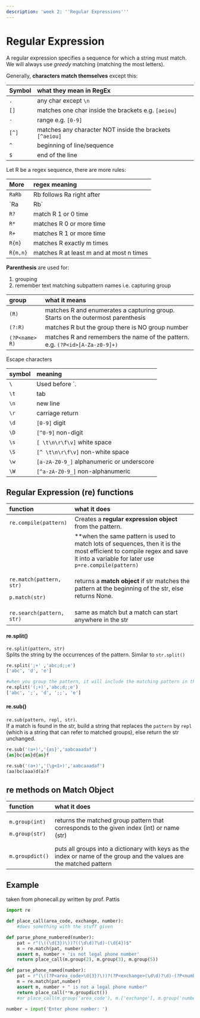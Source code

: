 ```yaml
---
description: 'week 2: ''Regular Expressions'''
---
```


# Regular Expression

A regular expression specifies a sequence for which a string must match. We will always use _greedy_ matching \(matching the most letters\).

Generally, **characters match themselves** except this:

| Symbol | what they mean in RegEx |
| :--- | :--- |
| `.` | any char except `\n` |
| `[]` | matches one char inside the brackets e.g. `[aeiou]` |
| `-` | range e.g. `[0-9]` |
| `[^]` | matches any character NOT inside the brackets `[^aeiou]` |
| `^` | beginning of line/sequence  |
| `$` | end of the line  |

Let R be a regex sequence, there are more rules:

| More | regex meaning |
| :--- | :--- |
| `RaRb` | Rb follows Ra right after |
| `Ra|Rb` | either Ra or Rb |
| `R?` | match R 1 or 0 time |
| `R*` | matches R 0 or more time |
| `R+` | matches R 1 or more time |
| `R{m}` | matches R exactly m times |
| `R{m,n}` | matches R at least m and at most n times |

**Parenthesis** are used for:

1. grouping 
2. remember text matching subpattern names i.e. capturing group

| group | what it means |
| :--- | :--- |
| `(R)` | matches R and enumerates a capturing group. Starts on the outermost parenthesis |
| `(?:R)` | matches R but the group there is NO group number |
| `(?P<name> R)` | matches R and remembers the name of the pattern. e.g. `(?P<id>[A-Za-z0-9]+)` |

Escape characters

| symbol | meaning |
| :--- | :--- |
| `\` | Used before `.|[]-?*+{}()^$` \(and others\) to specify a special character |
| `\t` | tab |
| `\n` | new line |
| `\r` | carriage return |
| `\d` | `[0-9]` digit |
| `\D` | `[^0-9]` non-digit |
| `\s` | `[ \t\n\r\f\v]` white space |
| `\S` | `[^ \t\n\r\f\v]` non-white space |
| `\w` | `[a-zA-Z0-9_]` alphanumeric or underscore |
| `\W` | `[^a-zA-Z0-9_]` non-alphanumeric |

## Regular Expression \(re\) functions

<table>
  <thead>
    <tr>
      <th style="text-align:left">function</th>
      <th style="text-align:left">what it does</th>
    </tr>
  </thead>
  <tbody>
    <tr>
      <td style="text-align:left"><code>re.compile(pattern)</code>
      </td>
      <td style="text-align:left">Creates a <b>regular expression object</b> from the pattern.</td>
    </tr>
    <tr>
      <td style="text-align:left"></td>
      <td style="text-align:left">**when the same pattern is used to match lots of sequences, then it is
        the most efficient to compile regex and save it into a variable for later
        use <code>p=re.compile(pattern)</code>
      </td>
    </tr>
    <tr>
      <td style="text-align:left">
        <p><code>re.match(pattern, str)</code>
        </p>
        <p><code>p.match(str)</code>
        </p>
      </td>
      <td style="text-align:left">returns a <b>match object</b> if str matches the pattern at the beginning
        of the str, else returns None.</td>
    </tr>
    <tr>
      <td style="text-align:left"><code>re.search(pattern, str)</code>
      </td>
      <td style="text-align:left">same as match but a match can start anywhere in the str</td>
    </tr>
  </tbody>
</table>

#### re.split\(\)

`re.split(pattern, str)`  
Splits the string by the occurrences of the pattern. Similar to `str.split()`

```python
re.split(';+' ,'abc;d;;e') 
['abc', 'd', 'e']

#when you group the pattern, it will include the matching pattern in the list
re.split('(;+)','abc;d;;e') 
['abc', ';', 'd', ';;', 'e'] 
```

#### re.sub\(\)

`re.sub(pattern, repl, str)`.  
If a match is found in the str, build a string that replaces the `pattern` by `repl` \(which is a string that can refer to matched groups\), else return the str unchanged.

```python
re.sub('(a+)','{as}','aabcaaadaf') 
{as}bc{as}d{as}f

re.sub('(a+)','(\g<1>)','aabcaaadaf') 
(aa)bc(aaa)d(a)f
```

## re methods on Match Object 

<table>
  <thead>
    <tr>
      <th style="text-align:left">function</th>
      <th style="text-align:left">what it does</th>
    </tr>
  </thead>
  <tbody>
    <tr>
      <td style="text-align:left">
        <p><code>m.group(int)</code>
        </p>
        <p><code>m.group(str)</code>
        </p>
      </td>
      <td style="text-align:left">returns the matched group pattern that corresponds to the given index
        (int) or name (str)</td>
    </tr>
    <tr>
      <td style="text-align:left"><code>m.groupdict()</code>
      </td>
      <td style="text-align:left">puts all groups into a dictionary with keys as the index or name of the
        group and the values are the matched pattern</td>
    </tr>
  </tbody>
</table>

## Example

taken from phonecall.py written by prof. Pattis

```python
import re

def place_call(area_code, exchange, number):
    #does something with the stuff given

def parse_phone_numbered(number):
    pat = r"(\((\d{3})\))?((\d\d)?\d)-(\d{4})$"
    m = re.match(pat, number)
    assert m, number + 'is not legal phone number'
    return place_call(m.group(2), m.group(3), m.group(5))

def parse_phone_named(number):
    pat = r"(\((?P<area_code>\d{3})\))?(?P<exchange>(\d\d)?\d)-(?P<number>\d{4})$"
    m = re.match(pat,number)
    assert m, number + " is not a legal phone number"
    return place_call(**m.groupdict())
    #or place_call(m.group('area_code'), m.['exchange'], m.group('number'))

number = input('Enter phone number: ')
```

